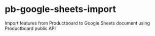 # pb-google-sheets-import
Import features from Productboard to Google Sheets document using Productboard public API
